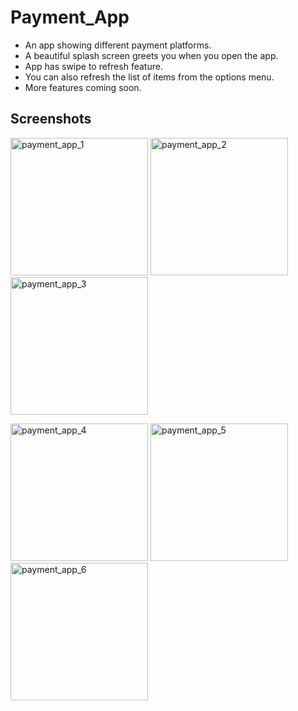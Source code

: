 # Payment_App
* An app showing different payment platforms.
* A beautiful splash screen greets you when you open the app.
* App has swipe to refresh feature.
* You can also refresh the list of items from the options menu.
* More features coming soon.

## Screenshots
<img width="220" alt="payment_app_1" src="https://user-images.githubusercontent.com/46701145/139244854-faa4b037-e5de-422b-9074-7f58ebc3b671.png"> <img width="220" alt="payment_app_2" src="https://user-images.githubusercontent.com/46701145/139244863-427e655a-91e5-41f5-926e-29b0bd583fa1.png"> <img width="220" alt="payment_app_3" src="https://user-images.githubusercontent.com/46701145/139244871-05f01a2d-b6e2-414d-ad04-51ec487b1925.png">

 <img width="220" alt="payment_app_4" src="https://user-images.githubusercontent.com/46701145/139244874-458e1dfa-72ef-4e7d-93cd-db08cd8a2e70.png"> <img width="220" alt="payment_app_5" src="https://user-images.githubusercontent.com/46701145/139244878-62604677-96de-4bf1-b777-1f02dc3f9131.png"> <img width="220" alt="payment_app_6" src="https://user-images.githubusercontent.com/46701145/139244881-9909bbfc-eb80-4755-ad49-fa887b3de121.png">




